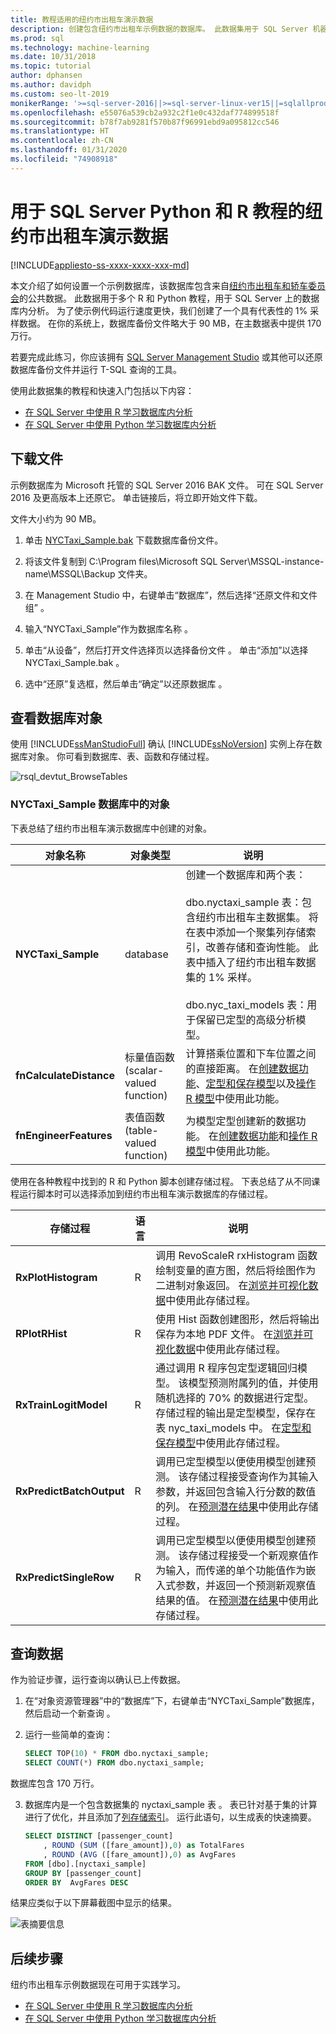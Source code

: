 ```yaml
---
title: 教程适用的纽约市出租车演示数据
description: 创建包含纽约市出租车示例数据的数据库。 此数据集用于 SQL Server 机器学习服务的 R 和 Python 教程。
ms.prod: sql
ms.technology: machine-learning
ms.date: 10/31/2018
ms.topic: tutorial
author: dphansen
ms.author: davidph
ms.custom: seo-lt-2019
monikerRange: '>=sql-server-2016||>=sql-server-linux-ver15||=sqlallproducts-allversions'
ms.openlocfilehash: e55076a539cb2a932c2f1e0c432daf774899518f
ms.sourcegitcommit: b78f7ab9281f570b87f96991ebd9a095812cc546
ms.translationtype: HT
ms.contentlocale: zh-CN
ms.lasthandoff: 01/31/2020
ms.locfileid: "74908918"
---
```

# <a name="nyc-taxi-demo-data-for-sql-server-python-and-r-tutorials"></a>用于 SQL Server Python 和 R 教程的纽约市出租车演示数据
[!INCLUDE[appliesto-ss-xxxx-xxxx-xxx-md](../../includes/appliesto-ss-xxxx-xxxx-xxx-md.md)]

本文介绍了如何设置一个示例数据库，该数据库包含来自[纽约市出租车和轿车委员会](http://www.nyc.gov/html/tlc/html/about/trip_record_data.shtml)的公共数据。 此数据用于多个 R 和 Python 教程，用于 SQL Server 上的数据库内分析。 为了使示例代码运行速度更快，我们创建了一个具有代表性的 1% 采样数据。 在你的系统上，数据库备份文件略大于 90 MB，在主数据表中提供 170 万行。

若要完成此练习，你应该拥有 [SQL Server Management Studio](https://docs.microsoft.com/sql/ssms/download-sql-server-management-studio-ssms?view=sql-server-2017) 或其他可以还原数据库备份文件并运行 T-SQL 查询的工具。

使用此数据集的教程和快速入门包括以下内容：

+ [在 SQL Server 中使用 R 学习数据库内分析](sqldev-in-database-r-for-sql-developers.md)
+ [在 SQL Server 中使用 Python 学习数据库内分析](sqldev-in-database-python-for-sql-developers.md)

## <a name="download-files"></a>下载文件

示例数据库为 Microsoft 托管的 SQL Server 2016 BAK 文件。 可在 SQL Server 2016 及更高版本上还原它。 单击链接后，将立即开始文件下载。 

文件大小约为 90 MB。

1. 单击 [NYCTaxi_Sample.bak](https://sqlmldoccontent.blob.core.windows.net/sqlml/NYCTaxi_Sample.bak) 下载数据库备份文件。

2. 将该文件复制到 C:\Program files\Microsoft SQL Server\MSSQL-instance-name\MSSQL\Backup 文件夹。

3. 在 Management Studio 中，右键单击“数据库”，然后选择“还原文件和文件组”   。

4. 输入“NYCTaxi_Sample”作为数据库名称  。

5. 单击“从设备”，然后打开文件选择页以选择备份文件  。 单击“添加”以选择 NYCTaxi_Sample.bak  。

6. 选中“还原”复选框，然后单击“确定”以还原数据库   。

## <a name="review-database-objects"></a>查看数据库对象
   
使用 [!INCLUDE[ssManStudioFull](../../includes/ssmanstudiofull-md.md)] 确认 [!INCLUDE[ssNoVersion](../../includes/ssnoversion-md.md)] 实例上存在数据库对象。 你可看到数据库、表、函数和存储过程。
  
   ![rsql_devtut_BrowseTables](media/rsql-devtut-browsetables.png "rsql_devtut_BrowseTables")

### <a name="objects-in-nyctaxi_sample-database"></a>NYCTaxi_Sample 数据库中的对象

下表总结了纽约市出租车演示数据库中创建的对象。

|**对象名称**|**对象类型**|**说明**|
|----------|------------------------|---------------|
|**NYCTaxi_Sample** | database | 创建一个数据库和两个表：<br /><br />dbo.nyctaxi_sample 表：包含纽约市出租车主数据集。 将在表中添加一个聚集列存储索引，改善存储和查询性能。 此表中插入了纽约市出租车数据集的 1% 采样。<br /><br />dbo.nyc_taxi_models 表：用于保留已定型的高级分析模型。|
|**fnCalculateDistance** |标量值函数 (scalar-valued function) | 计算搭乘位置和下车位置之间的直接距离。 在[创建数据功能](sqldev-create-data-features-using-t-sql.md)、[定型和保存模型](sqldev-train-and-save-a-model-using-t-sql.md)以及[操作 R 模型](sqldev-operationalize-the-model.md)中使用此功能。|
|**fnEngineerFeatures** |表值函数 (table-valued function) | 为模型定型创建新的数据功能。 在[创建数据功能](sqldev-create-data-features-using-t-sql.md)和[操作 R 模型](sqldev-operationalize-the-model.md)中使用此功能。|


使用在各种教程中找到的 R 和 Python 脚本创建存储过程。 下表总结了从不同课程运行脚本时可以选择添加到纽约市出租车演示数据库的存储过程。

|**存储过程**|**语言**|**说明**|
|-------------------------|------------|---------------|
|**RxPlotHistogram** |R | 调用 RevoScaleR rxHistogram 函数绘制变量的直方图，然后将绘图作为二进制对象返回。 在[浏览并可视化数据](sqldev-explore-and-visualize-the-data.md)中使用此存储过程。|
|**RPlotRHist** |R| 使用 Hist 函数创建图形，然后将输出保存为本地 PDF 文件。 在[浏览并可视化数据](sqldev-explore-and-visualize-the-data.md)中使用此存储过程。|
|**RxTrainLogitModel**  |R| 通过调用 R 程序包定型逻辑回归模型。 该模型预测附属列的值，并使用随机选择的 70% 的数据进行定型。 存储过程的输出是定型模型，保存在表 nyc_taxi_models 中。 在[定型和保存模型](sqldev-train-and-save-a-model-using-t-sql.md)中使用此存储过程。|
|**RxPredictBatchOutput**  |R | 调用已定型模型以便使用模型创建预测。 该存储过程接受查询作为其输入参数，并返回包含输入行分数的数值的列。 在[预测潜在结果](sqldev-operationalize-the-model.md)中使用此存储过程。|
|**RxPredictSingleRow**  |R| 调用已定型模型以便使用模型创建预测。 该存储过程接受一个新观察值作为输入，而传递的单个功能值作为嵌入式参数，并返回一个预测新观察值结果的值。 在[预测潜在结果](sqldev-operationalize-the-model.md)中使用此存储过程。|

## <a name="query-the-data"></a>查询数据

作为验证步骤，运行查询以确认已上传数据。

1. 在“对象资源管理器”中的“数据库”下，右键单击“NYCTaxi_Sample”数据库，然后启动一个新查询  。

2. 运行一些简单的查询：

    ```sql
    SELECT TOP(10) * FROM dbo.nyctaxi_sample;
    SELECT COUNT(*) FROM dbo.nyctaxi_sample;
    ```
数据库包含 170 万行。

3. 数据库内是一个包含数据集的 nyctaxi_sample 表  。 表已针对基于集的计算进行了优化，并且添加了[列存储索引](../../relational-databases/indexes/columnstore-indexes-overview.md)。 运行此语句，以生成表的快速摘要。

    ```sql
    SELECT DISTINCT [passenger_count]
        , ROUND (SUM ([fare_amount]),0) as TotalFares
        , ROUND (AVG ([fare_amount]),0) as AvgFares
    FROM [dbo].[nyctaxi_sample]
    GROUP BY [passenger_count]
    ORDER BY  AvgFares DESC
    ````
结果应类似于以下屏幕截图中显示的结果。

  ![表摘要信息](media/nyctaxidatatablesummary.png "查询结果")

## <a name="next-steps"></a>后续步骤

纽约市出租车示例数据现在可用于实践学习。

+ [在 SQL Server 中使用 R 学习数据库内分析](sqldev-in-database-r-for-sql-developers.md)
+ [在 SQL Server 中使用 Python 学习数据库内分析](sqldev-in-database-python-for-sql-developers.md)